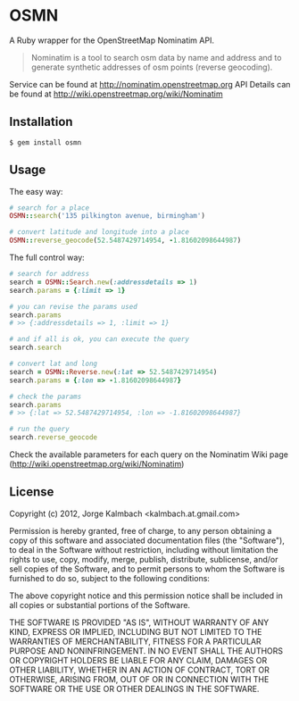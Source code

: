 # OSMN
A Ruby wrapper for the OpenStreetMap Nominatim API.

> Nominatim is a tool to search osm data by name and address 
and to generate synthetic addresses of osm points (reverse geocoding). 

Service can be found at http://nominatim.openstreetmap.org 
API Details can be found at http://wiki.openstreetmap.org/wiki/Nominatim

## Installation

    $ gem install osmn

## Usage
The easy way:
```ruby
# search for a place
OSMN::search('135 pilkington avenue, birmingham')

# convert latitude and longitude into a place
OSMN::reverse_geocode(52.5487429714954, -1.81602098644987)
```
The full control way:
```ruby
# search for address
search = OSMN::Search.new(:addressdetails => 1)
search.params = {:limit => 1}

# you can revise the params used
search.params
# >> {:addressdetails => 1, :limit => 1}

# and if all is ok, you can execute the query
search.search
```

```ruby
# convert lat and long
search = OSMN::Reverse.new(:lat => 52.5487429714954)
search.params = {:lon => -1.81602098644987}

# check the params
search.params
# >> {:lat => 52.5487429714954, :lon => -1.81602098644987}

# run the query
search.reverse_geocode
```

Check the available parameters for each query on the Nominatim Wiki page (http://wiki.openstreetmap.org/wiki/Nominatim)

## License
Copyright (c) 2012, Jorge Kalmbach <kalmbach.at.gmail.com>

Permission is hereby granted, free of charge, to any
person obtaining a copy of this software and associated
documentation files (the "Software"), to deal in the
Software without restriction, including without limitation
the rights to use, copy, modify, merge, publish,
distribute, sublicense, and/or sell copies of the
Software, and to permit persons to whom the Software is
furnished to do so, subject to the following conditions:

The above copyright notice and this permission notice
shall be included in all copies or substantial portions of
the Software.

THE SOFTWARE IS PROVIDED "AS IS", WITHOUT WARRANTY OF ANY
KIND, EXPRESS OR IMPLIED, INCLUDING BUT NOT LIMITED TO THE
WARRANTIES OF MERCHANTABILITY, FITNESS FOR A PARTICULAR
PURPOSE AND NONINFRINGEMENT. IN NO EVENT SHALL THE AUTHORS
OR COPYRIGHT HOLDERS BE LIABLE FOR ANY CLAIM, DAMAGES OR
OTHER LIABILITY, WHETHER IN AN ACTION OF CONTRACT, TORT OR
OTHERWISE, ARISING FROM, OUT OF OR IN CONNECTION WITH THE
SOFTWARE OR THE USE OR OTHER DEALINGS IN THE SOFTWARE.